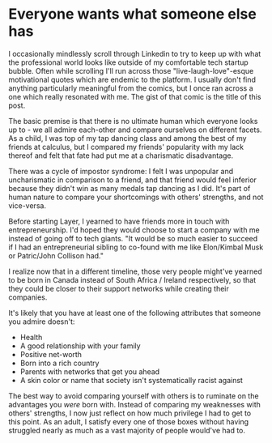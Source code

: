 # Everyone wants what someone else has

I occasionally mindlessly scroll through Linkedin to try to keep up with what the professional world looks like outside of my comfortable tech startup bubble. Often while scrolling I'll run across those "live-laugh-love"-esque motivational quotes which are endemic to the platform. I usually don't find anything particularly meaningful from the comics, but I once ran across a one which really resonated with me. The gist of that comic is the title of this post.

The basic premise is that there is no ultimate human which everyone looks up to - we all admire each-other and compare ourselves on different facets.  As a child, I was top of my tap dancing class and among the best of my friends at calculus, but I compared my friends' popularity with my lack thereof and felt that fate had put me at a charismatic disadvantage.

There was a cycle of impostor syndrome: I felt I was unpopular and uncharismatic in comparison to a friend, and that friend would feel inferior because they didn't win as many medals tap dancing as I did.
It's part of human nature to compare your shortcomings with others' strengths, and not vice-versa.

Before starting Layer, I yearned to have friends more in touch with entrepreneurship. I'd hoped they would choose to start a company with me instead of going off to tech giants. "It would be so much easier to succeed if I had an entrepreneurial sibling to co-found with me like Elon/Kimbal Musk or Patric/John Collison had."

I realize now that in a different timeline, those very people might've yearned to be born in Canada instead of South Africa / Ireland respectively, so that they could be closer to their support networks while creating their companies.

It's likely that you have at least one of the following attributes that someone you admire doesn't:
- Health
- A good relationship with your family
- Positive net-worth
- Born into a rich country
- Parents with networks that get you ahead
- A skin color or name that society isn't systematically racist against

The best way to avoid comparing yourself with others is to ruminate on the advantages you *were* born with.
Instead of comparing my weaknesses with others' strengths, I now just reflect on how much privilege I had to get to this point.
As an adult, I satisfy every one of those boxes without having struggled nearly as much as a vast majority of people would've had to.